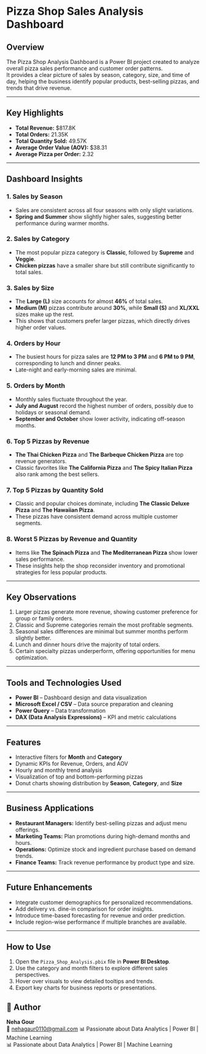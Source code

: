# Pizza Shop Sales Analysis Dashboard

## Overview
The Pizza Shop Analysis Dashboard is a Power BI project created to analyze overall pizza sales performance and customer order patterns.  
It provides a clear picture of sales by season, category, size, and time of day, helping the business identify popular products, best-selling pizzas, and trends that drive revenue.

---

## Key Highlights
- **Total Revenue:** $817.8K  
- **Total Orders:** 21.35K  
- **Total Quantity Sold:** 49.57K  
- **Average Order Value (AOV):** $38.31  
- **Average Pizza per Order:** 2.32  

---

## Dashboard Insights

### 1. **Sales by Season**
- Sales are consistent across all four seasons with only slight variations.  
- **Spring and Summer** show slightly higher sales, suggesting better performance during warmer months.  

### 2. **Sales by Category**
- The most popular pizza category is **Classic**, followed by **Supreme** and **Veggie**.  
- **Chicken pizzas** have a smaller share but still contribute significantly to total sales.  

### 3. **Sales by Size**
- The **Large (L)** size accounts for almost **46%** of total sales.  
- **Medium (M)** pizzas contribute around **30%**, while **Small (S)** and **XL/XXL** sizes make up the rest.  
- This shows that customers prefer larger pizzas, which directly drives higher order values.  

### 4. **Orders by Hour**
- The busiest hours for pizza sales are **12 PM to 3 PM** and **6 PM to 9 PM**, corresponding to lunch and dinner peaks.  
- Late-night and early-morning sales are minimal.  

### 5. **Orders by Month**
- Monthly sales fluctuate throughout the year.  
- **July and August** record the highest number of orders, possibly due to holidays or seasonal demand.  
- **September and October** show lower activity, indicating off-season months.  

### 6. **Top 5 Pizzas by Revenue**
- **The Thai Chicken Pizza** and **The Barbeque Chicken Pizza** are top revenue generators.  
- Classic favorites like **The California Pizza** and **The Spicy Italian Pizza** also rank among the best sellers.  

### 7. **Top 5 Pizzas by Quantity Sold**
- Classic and popular choices dominate, including **The Classic Deluxe Pizza** and **The Hawaiian Pizza**.  
- These pizzas have consistent demand across multiple customer segments.  

### 8. **Worst 5 Pizzas by Revenue and Quantity**
- Items like **The Spinach Pizza** and **The Mediterranean Pizza** show lower sales performance.  
- These insights help the shop reconsider inventory and promotional strategies for less popular products.

---

## Key Observations
1. Larger pizzas generate more revenue, showing customer preference for group or family orders.  
2. Classic and Supreme categories remain the most profitable segments.  
3. Seasonal sales differences are minimal but summer months perform slightly better.  
4. Lunch and dinner hours drive the majority of total orders.  
5. Certain specialty pizzas underperform, offering opportunities for menu optimization.  

---

## Tools and Technologies Used
- **Power BI** – Dashboard design and data visualization  
- **Microsoft Excel / CSV** – Data source preparation and cleaning  
- **Power Query** – Data transformation  
- **DAX (Data Analysis Expressions)** – KPI and metric calculations  

---

## Features
- Interactive filters for **Month** and **Category**  
- Dynamic KPIs for Revenue, Orders, and AOV  
- Hourly and monthly trend analysis  
- Visualization of top and bottom-performing pizzas  
- Donut charts showing distribution by **Season**, **Category**, and **Size**

---

## Business Applications
- **Restaurant Managers:** Identify best-selling pizzas and adjust menu offerings.  
- **Marketing Teams:** Plan promotions during high-demand months and hours.  
- **Operations:** Optimize stock and ingredient purchase based on demand trends.  
- **Finance Teams:** Track revenue performance by product type and size.  

---

## Future Enhancements
- Integrate customer demographics for personalized recommendations.  
- Add delivery vs. dine-in comparison for order insights.  
- Introduce time-based forecasting for revenue and order prediction.  
- Include region-wise performance if multiple branches are available.  

---

## How to Use
1. Open the `Pizza_Shop_Analysis.pbix` file in **Power BI Desktop**.  
2. Use the category and month filters to explore different sales perspectives.  
3. Hover over visuals to view detailed tooltips and trends.  
4. Export key charts for business reports or presentations.  


## 🙌 Author
**Neha Gour**  
📧 nehagaur0110@gmail.com 
📊 Passionate about Data Analytics | Power BI | Machine Learning   
📊 Passionate about Data Analytics | Power BI | Machine Learning  

